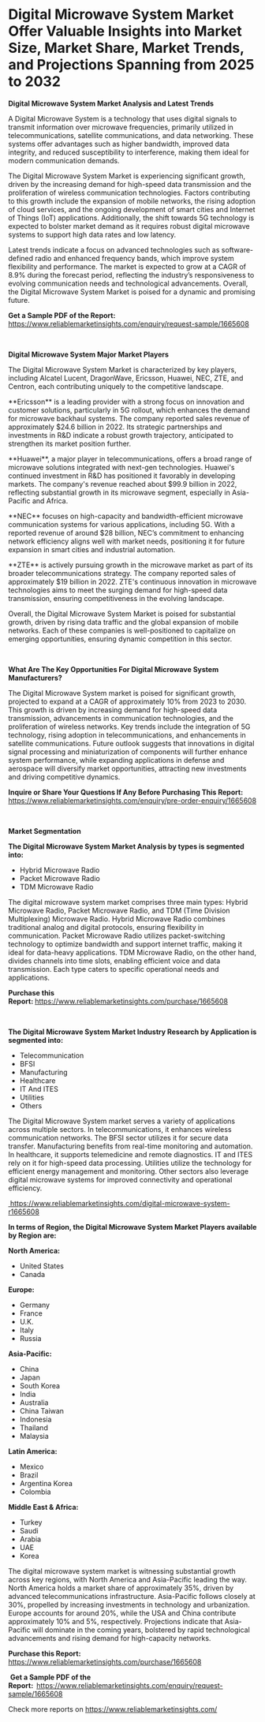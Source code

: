 <p><h1>Digital Microwave System Market Offer Valuable Insights into Market Size, Market Share, Market Trends, and Projections Spanning from 2025 to 2032</h1></p><p><strong>Digital Microwave System Market Analysis and Latest Trends</strong></p>
<p><p>A Digital Microwave System is a technology that uses digital signals to transmit information over microwave frequencies, primarily utilized in telecommunications, satellite communications, and data networking. These systems offer advantages such as higher bandwidth, improved data integrity, and reduced susceptibility to interference, making them ideal for modern communication demands.</p><p>The Digital Microwave System Market is experiencing significant growth, driven by the increasing demand for high-speed data transmission and the proliferation of wireless communication technologies. Factors contributing to this growth include the expansion of mobile networks, the rising adoption of cloud services, and the ongoing development of smart cities and Internet of Things (IoT) applications. Additionally, the shift towards 5G technology is expected to bolster market demand as it requires robust digital microwave systems to support high data rates and low latency.</p><p>Latest trends indicate a focus on advanced technologies such as software-defined radio and enhanced frequency bands, which improve system flexibility and performance. The market is expected to grow at a CAGR of 8.9% during the forecast period, reflecting the industry’s responsiveness to evolving communication needs and technological advancements. Overall, the Digital Microwave System Market is poised for a dynamic and promising future.</p></p>
<p><strong>Get a Sample PDF of the Report:&nbsp;</strong> <a href="https://www.reliablemarketinsights.com/enquiry/request-sample/1665608?utm_campaign=2179&utm_medium=2&utm_source=Github&utm_content=ia&utm_term=09032025&utm_id=digital-microwave-system">https://www.reliablemarketinsights.com/enquiry/request-sample/1665608</a></p>
<p>&nbsp;</p>
<p><strong>Digital Microwave System Major Market Players</strong></p>
<p><p>The Digital Microwave System Market is characterized by key players, including Alcatel Lucent, DragonWave, Ericsson, Huawei, NEC, ZTE, and Centron, each contributing uniquely to the competitive landscape. </p><p>**Ericsson** is a leading provider with a strong focus on innovation and customer solutions, particularly in 5G rollout, which enhances the demand for microwave backhaul systems. The company reported sales revenue of approximately $24.6 billion in 2022. Its strategic partnerships and investments in R&D indicate a robust growth trajectory, anticipated to strengthen its market position further.</p><p>**Huawei**, a major player in telecommunications, offers a broad range of microwave solutions integrated with next-gen technologies. Huawei's continued investment in R&D has positioned it favorably in developing markets. The company's revenue reached about $99.9 billion in 2022, reflecting substantial growth in its microwave segment, especially in Asia-Pacific and Africa.</p><p>**NEC** focuses on high-capacity and bandwidth-efficient microwave communication systems for various applications, including 5G. With a reported revenue of around $28 billion, NEC’s commitment to enhancing network efficiency aligns well with market needs, positioning it for future expansion in smart cities and industrial automation.</p><p>**ZTE** is actively pursuing growth in the microwave market as part of its broader telecommunications strategy. The company reported sales of approximately $19 billion in 2022. ZTE's continuous innovation in microwave technologies aims to meet the surging demand for high-speed data transmission, ensuring competitiveness in the evolving landscape.</p><p>Overall, the Digital Microwave System Market is poised for substantial growth, driven by rising data traffic and the global expansion of mobile networks. Each of these companies is well-positioned to capitalize on emerging opportunities, ensuring dynamic competition in this sector.</p></p>
<p>&nbsp;</p>
<p><strong>What Are The Key Opportunities For Digital Microwave System Manufacturers?</strong></p>
<p><p>The Digital Microwave System market is poised for significant growth, projected to expand at a CAGR of approximately 10% from 2023 to 2030. This growth is driven by increasing demand for high-speed data transmission, advancements in communication technologies, and the proliferation of wireless networks. Key trends include the integration of 5G technology, rising adoption in telecommunications, and enhancements in satellite communications. Future outlook suggests that innovations in digital signal processing and miniaturization of components will further enhance system performance, while expanding applications in defense and aerospace will diversify market opportunities, attracting new investments and driving competitive dynamics.</p></p>
<p><strong>Inquire or Share Your Questions If Any Before Purchasing This Report:</strong> <a href="https://www.reliablemarketinsights.com/enquiry/pre-order-enquiry/1665608?utm_campaign=2179&utm_medium=2&utm_source=Github&utm_content=ia&utm_term=09032025&utm_id=digital-microwave-system">https://www.reliablemarketinsights.com/enquiry/pre-order-enquiry/1665608</a></p>
<p>&nbsp;</p>
<p><strong>Market Segmentation</strong></p>
<p><strong>The Digital Microwave System Market Analysis by types is segmented into:</strong></p>
<p><ul><li>Hybrid Microwave Radio</li><li>Packet Microwave Radio</li><li>TDM Microwave Radio</li></ul></p>
<p><p>The digital microwave system market comprises three main types: Hybrid Microwave Radio, Packet Microwave Radio, and TDM (Time Division Multiplexing) Microwave Radio. Hybrid Microwave Radio combines traditional analog and digital protocols, ensuring flexibility in communication. Packet Microwave Radio utilizes packet-switching technology to optimize bandwidth and support internet traffic, making it ideal for data-heavy applications. TDM Microwave Radio, on the other hand, divides channels into time slots, enabling efficient voice and data transmission. Each type caters to specific operational needs and applications.</p></p>
<p><strong>Purchase this Report:&nbsp;</strong><a href="https://www.reliablemarketinsights.com/purchase/1665608?utm_campaign=2179&utm_medium=2&utm_source=Github&utm_content=ia&utm_term=09032025&utm_id=digital-microwave-system">https://www.reliablemarketinsights.com/purchase/1665608</a></p>
<p>&nbsp;</p>
<p><strong>The Digital Microwave System Market Industry Research by Application is segmented into:</strong></p>
<p><ul><li>Telecommunication</li><li>BFSI</li><li>Manufacturing</li><li>Healthcare</li><li>IT And ITES</li><li>Utilities</li><li>Others</li></ul></p>
<p><p>The Digital Microwave System market serves a variety of applications across multiple sectors. In telecommunications, it enhances wireless communication networks. The BFSI sector utilizes it for secure data transfer. Manufacturing benefits from real-time monitoring and automation. In healthcare, it supports telemedicine and remote diagnostics. IT and ITES rely on it for high-speed data processing. Utilities utilize the technology for efficient energy management and monitoring. Other sectors also leverage digital microwave systems for improved connectivity and operational efficiency.</p></p>
<p><a href="https://www.reliablemarketinsights.com/digital-microwave-system-r1665608?utm_campaign=2179&utm_medium=2&utm_source=Github&utm_content=ia&utm_term=09032025&utm_id=digital-microwave-system">&nbsp;https://www.reliablemarketinsights.com/digital-microwave-system-r1665608</a></p>
<p><strong>In terms of Region, the Digital Microwave System Market Players available by Region are:</strong></p>
<p>
    <p> <strong> North America: </strong>
        <ul>
            <li>United States</li>
            <li>Canada</li>
        </ul>
        </p> 
    <p> <strong> Europe: </strong>
        <ul>
            <li>Germany</li>
            <li>France</li>
            <li>U.K.</li>
            <li>Italy</li>
            <li>Russia</li>
        </ul>
        </p> 
    <p> <strong> Asia-Pacific: </strong>
        <ul>
            <li>China</li>
            <li>Japan</li>
            <li>South Korea</li>
            <li>India</li>
            <li>Australia</li>
            <li>China Taiwan</li>
            <li>Indonesia</li>
            <li>Thailand</li>
            <li>Malaysia</li>
        </ul>
        </p> 
    <p> <strong> Latin America: </strong>
        <ul>
            <li>Mexico</li>
            <li>Brazil</li>
            <li>Argentina Korea</li>
            <li>Colombia</li>
        </ul>
        </p> 
    <p> <strong> Middle East & Africa: </strong>
        <ul>
            <li>Turkey</li>
            <li>Saudi</li>
            <li>Arabia</li>
            <li>UAE</li>
            <li>Korea</li>
        </ul>
    </p>
    </p>
<p><p>The digital microwave system market is witnessing substantial growth across key regions, with North America and Asia-Pacific leading the way. North America holds a market share of approximately 35%, driven by advanced telecommunications infrastructure. Asia-Pacific follows closely at 30%, propelled by increasing investments in technology and urbanization. Europe accounts for around 20%, while the USA and China contribute approximately 10% and 5%, respectively. Projections indicate that Asia-Pacific will dominate in the coming years, bolstered by rapid technological advancements and rising demand for high-capacity networks.</p></p>
<p><strong>Purchase this Report: </strong><a href="https://www.reliablemarketinsights.com/purchase/1665608?utm_campaign=2179&utm_medium=2&utm_source=Github&utm_content=ia&utm_term=09032025&utm_id=digital-microwave-system">https://www.reliablemarketinsights.com/purchase/1665608</a></p>
<p>&nbsp;<strong>Get a Sample PDF of the Report:&nbsp;&nbsp;</strong><a href="https://www.reliablemarketinsights.com/enquiry/request-sample/1665608?utm_campaign=2179&utm_medium=2&utm_source=Github&utm_content=ia&utm_term=09032025&utm_id=digital-microwave-system">https://www.reliablemarketinsights.com/enquiry/request-sample/1665608</a></p>
<p><strong></strong></p>
<p>Check more reports on <a href="https://www.reliablemarketinsights.com/?utm_campaign=2179&utm_medium=2&utm_source=Github&utm_content=ia&utm_term=09032025&utm_id=digital-microwave-system">https://www.reliablemarketinsights.com/</a></p>